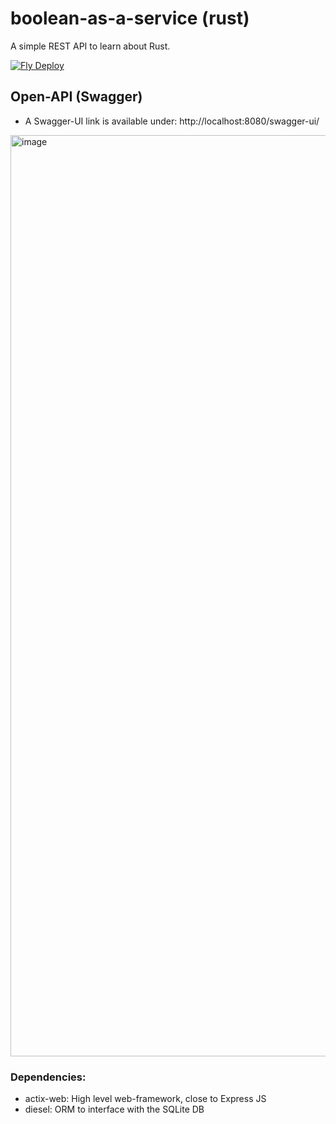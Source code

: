 # boolean-as-a-service (rust)

A simple REST API to learn about Rust.

[![Fly Deploy](https://github.com/raed667/boolean-as-a-service-rs/actions/workflows/main.yml/badge.svg?branch=main&event=push)](https://github.com/raed667/boolean-as-a-service-rs/actions/workflows/main.yml)

## Open-API (Swagger)

- A Swagger-UI link is available under: http://localhost:8080/swagger-ui/

<img width="1474" alt="image" src="https://user-images.githubusercontent.com/1442690/193360889-f3347ca7-15ba-4d6e-a62b-ccd03b72d407.png">


### Dependencies:

- actix-web: High level web-framework, close to Express JS
- diesel: ORM to interface with the SQLite DB
